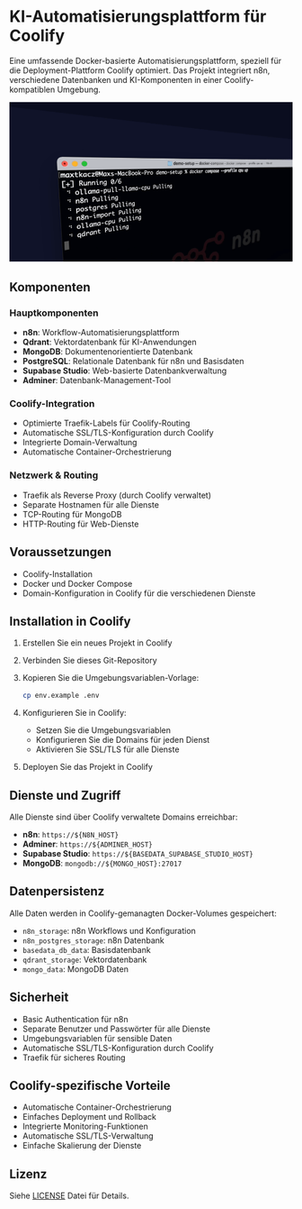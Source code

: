 # KI-Automatisierungsplattform für Coolify

Eine umfassende Docker-basierte Automatisierungsplattform, speziell für die Deployment-Plattform Coolify optimiert. Das Projekt integriert n8n, verschiedene Datenbanken und KI-Komponenten in einer Coolify-kompatiblen Umgebung.

![n8n.io - Screenshot](assets/n8n-demo.gif)

## Komponenten

### Hauptkomponenten

- **n8n**: Workflow-Automatisierungsplattform
- **Qdrant**: Vektordatenbank für KI-Anwendungen
- **MongoDB**: Dokumentenorientierte Datenbank
- **PostgreSQL**: Relationale Datenbank für n8n und Basisdaten
- **Supabase Studio**: Web-basierte Datenbankverwaltung
- **Adminer**: Datenbank-Management-Tool

### Coolify-Integration

- Optimierte Traefik-Labels für Coolify-Routing
- Automatische SSL/TLS-Konfiguration durch Coolify
- Integrierte Domain-Verwaltung
- Automatische Container-Orchestrierung

### Netzwerk & Routing

- Traefik als Reverse Proxy (durch Coolify verwaltet)
- Separate Hostnamen für alle Dienste
- TCP-Routing für MongoDB
- HTTP-Routing für Web-Dienste

## Voraussetzungen

- Coolify-Installation
- Docker und Docker Compose
- Domain-Konfiguration in Coolify für die verschiedenen Dienste

## Installation in Coolify

1. Erstellen Sie ein neues Projekt in Coolify
2. Verbinden Sie dieses Git-Repository
3. Kopieren Sie die Umgebungsvariablen-Vorlage:

   ```bash
   cp env.example .env
   ```

4. Konfigurieren Sie in Coolify:
   - Setzen Sie die Umgebungsvariablen
   - Konfigurieren Sie die Domains für jeden Dienst
   - Aktivieren Sie SSL/TLS für alle Dienste

5. Deployen Sie das Projekt in Coolify

## Dienste und Zugriff

Alle Dienste sind über Coolify verwaltete Domains erreichbar:

- **n8n**: `https://${N8N_HOST}`
- **Adminer**: `https://${ADMINER_HOST}`
- **Supabase Studio**: `https://${BASEDATA_SUPABASE_STUDIO_HOST}`
- **MongoDB**: `mongodb://${MONGO_HOST}:27017`

## Datenpersistenz

Alle Daten werden in Coolify-gemanagten Docker-Volumes gespeichert:

- `n8n_storage`: n8n Workflows und Konfiguration
- `n8n_postgres_storage`: n8n Datenbank
- `basedata_db_data`: Basisdatenbank
- `qdrant_storage`: Vektordatenbank
- `mongo_data`: MongoDB Daten

## Sicherheit

- Basic Authentication für n8n
- Separate Benutzer und Passwörter für alle Dienste
- Umgebungsvariablen für sensible Daten
- Automatische SSL/TLS-Konfiguration durch Coolify
- Traefik für sicheres Routing

## Coolify-spezifische Vorteile

- Automatische Container-Orchestrierung
- Einfaches Deployment und Rollback
- Integrierte Monitoring-Funktionen
- Automatische SSL/TLS-Verwaltung
- Einfache Skalierung der Dienste

## Lizenz

Siehe [LICENSE](LICENSE) Datei für Details.

